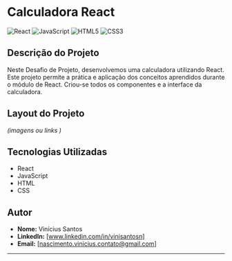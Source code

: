 # Calculadora React

![React](https://img.shields.io/badge/React-20232A?style=for-the-badge&logo=react&logoColor=61DAFB) ![JavaScript](https://img.shields.io/badge/JavaScript-F7DF1E?style=for-the-badge&logo=javascript&logoColor=black) ![HTML5](https://img.shields.io/badge/HTML5-E34F26?style=for-the-badge&logo=html5&logoColor=white) ![CSS3](https://img.shields.io/badge/CSS3-1572B6?style=for-the-badge&logo=css3&logoColor=white)

## Descrição do Projeto

Neste Desafio de Projeto, desenvolvemos uma calculadora utilizando React. Este projeto permite a prática e aplicação dos conceitos aprendidos durante o módulo de React. Criou-se todos os componentes e a interface da calculadora.

## Layout do Projeto

*(imagens ou links )*

## Tecnologias Utilizadas

- React
- JavaScript
- HTML
- CSS

## Autor

- **Nome:** Vinícius Santos 
- **LinkedIn:** [www.linkedin.com/in/vinisantosn]
- **Email:** [nascimento.vinicius.contato@gmail.com]

---
